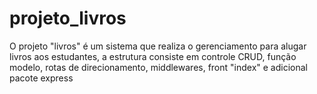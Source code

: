 # projeto_livros
O projeto "livros" é um sistema que realiza o gerenciamento para alugar livros aos estudantes, a estrutura consiste em controle CRUD, função modelo, rotas de direcionamento, middlewares, front "index" e adicional pacote express
